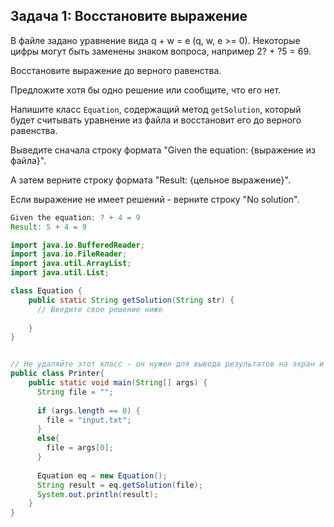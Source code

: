 ## Задача 1: Восстановите выражение

В файле задано уравнение вида q + w = e (q, w, e >= 0). Некоторые цифры могут быть заменены знаком вопроса, например 2? + ?5 = 69.

Восстановите выражение до верного равенства.

Предложите хотя бы одно решение или сообщите, что его нет.

Напишите класс `Equation`, содержащий метод `getSolution`, который будет считывать уравнение из файла и восстановит его до верного равенства.

Выведите сначала строку формата "Given the equation: {выражение из файла}".

А затем верните строку формата "Result: {цельное выражение}".

Если выражение не имеет решений - верните строку "No solution".

```java
Given the equation: ? + 4 = 9
Result: 5 + 4 = 9
```



```java
import java.io.BufferedReader;
import java.io.FileReader;
import java.util.ArrayList;
import java.util.List;

class Equation {
    public static String getSolution(String str) {
      // Введите свое решение ниже
       
    }
}


// Не удаляйте этот класс - он нужен для вывода результатов на экран и проверки
public class Printer{ 
    public static void main(String[] args) { 
      String file = "";
      
      if (args.length == 0) {
        file = "input.txt";
      }
      else{
        file = args[0];
      }     
      
      Equation eq = new Equation();
      String result = eq.getSolution(file);      
      System.out.println(result);
    }
}
```

